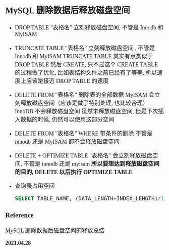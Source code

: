 <font size=4 face='楷体'>

## MySQL 删除数据后释放磁盘空间

- DROP TABLE "表格名"
  立刻释放磁盘空间, 不管是 Innodb 和 MyISAM
- TRUNCATE TABLE "表格名"
  立刻释放磁盘空间 , 不管是 Innodb 和 MyISAM
  TRUNCATE TABLE 其实有点类似于 DROP TABLE 然后 CREATE, 只不过这个 CREATE TABLE 的过程做了优化, 比如表结构文件之前已经有了等等, 所以速度上应该是接近 DROP TABLE 的速度

- DELETE FROM "表格名"
  删除表的全部数据
  MyISAM 会立刻释放磁盘空间（应该是做了特别处理, 也比较合理）
  InnoDB 不会释放磁盘空间
  虽然未释放磁盘空间, 但是下次插入数据的时候, 仍然可以使用这部分空间

- DELETE FROM "表格名" WHERE
  带条件的删除
  不管是 innodb 还是 MyISAM 都不会释放磁盘空间

- DELETE + OPTIMIZE TABLE "表格名"
  会立刻释放磁盘空间, 不管是 innodb 还是 myisam
  **所以要想达到释放磁盘空间的目的, DELETE 以后执行 OPTIMIZE TABLE**

- 查询表占用空间

  ```sql
  SELECT TABLE_NAME, (DATA_LENGTH+INDEX_LENGTH)/1048576 as size_Mb, TABLE_ROWS FROM information_schema.tables WHERE TABLE_SCHEMA='wow_tencent_1' AND TABLE_NAME='user'
  ```

### Reference

[MySQL 删除数据后磁盘空间的释放总结](https://blog.csdn.net/jiangguilong2000/article/details/78423459)

**2021.04.28**
